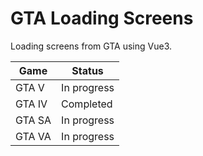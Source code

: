 # GTA Loading Screens

Loading screens from GTA using Vue3.

| Game | Status |
|------|--------|
|  GTA V    | In progress       |
|  GTA IV    | Completed       |
|  GTA SA    |   In progress     |
|  GTA VA    |   In progress     |
